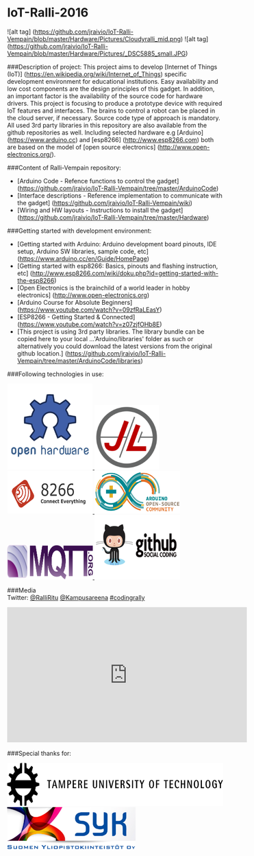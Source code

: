 # IoT-Ralli-2016
![alt tag] (https://github.com/jraivio/IoT-Ralli-Vempain/blob/master/Hardware/Pictures/Cloudyralli_mid.png) ![alt tag] (https://github.com/jraivio/IoT-Ralli-Vempain/blob/master/Hardware/Pictures/_DSC5885_small.JPG)

###Description of project:
This project aims to develop [Internet of Things (IoT)] (https://en.wikipedia.org/wiki/Internet_of_Things) specific development environment for educational institutions. Easy availability and low cost components are the design principles of this gadget. In addition, an important factor is the availability of the source code for hardware drivers. This project is focusing to produce a prototype device with required IoT features and interfaces. The brains to control a robot can be placed in the cloud server, if necessary.
Source code type of approach is mandatory. All used 3rd party libraries in this repository are also available from the github repositories as well. Including selected hardware e.g [Arduino] (https://www.arduino.cc) and [esp8266] (http://www.esp8266.com) both are based on the model of [open source electronics] (http://www.open-electronics.org/).  

###Content of Ralli-Vempain repository:     
- [Arduino Code - Refence functions to control the gadget] (https://github.com/jraivio/IoT-Ralli-Vempain/tree/master/ArduinoCode)    
- [Interface descriptions - Reference implementation to communicate with the gadget] (https://github.com/jraivio/IoT-Ralli-Vempain/wiki)  
- [Wiring and HW layouts - Instructions to install the gadget] (https://github.com/jraivio/IoT-Ralli-Vempain/tree/master/Hardware)  

###Getting started with development environment:        
- [Getting started with Arduino: Arduino development board pinouts, IDE setup, Arduino SW libraries, sample code, etc] (https://www.arduino.cc/en/Guide/HomePage)   
- [Getting started with esp8266: Basics, pinouts and flashing instruction, etc] (http://www.esp8266.com/wiki/doku.php?id=getting-started-with-the-esp8266)    
- [Open Electronics is the brainchild of a world leader in hobby electronics] (http://www.open-electronics.org)   
- [Arduino Course for Absolute Beginners] (https://www.youtube.com/watch?v=09zfRaLEasY)    
- [ESP8266 - Getting Started & Connected] (https://www.youtube.com/watch?v=z07zjfOHb8E)    
- [This project is using 3rd party libraries. The library bundle can be copied here to your local ...'Arduino/libraries' folder as such or alternatively you could download the latest versions from the original github location.] (https://github.com/jraivio/IoT-Ralli-Vempain/tree/master/ArduinoCode/libraries)     

###Following technologies in use:

<a> <a href="http://www.open-electronics.org"><img src="https://github.com/TampereTC/IOT-Ralli-2016/blob/master/Hardware/Pictures/ohw-logo.png" height="200" width="200"> </a>
<a> <a href="http://jeelabs.org"><img src="https://github.com/TampereTC/IOT-Ralli-2016/blob/master/Hardware/Pictures/JeeLabs.png" alt="esp-link by JeeLabs" height="150" width="150"> </a>
<a> <a href="http://www.esp8266.com"><img src="https://github.com/TampereTC/IOT-Ralli-2016/blob/master/Hardware/Pictures/esp8266.png" alt="ESP8266" height="100" width="200"> </a> 
<a> <a href="https://www.arduino.cc/"><img src="https://github.com/TampereTC/IOT-Ralli-2016/blob/master/Hardware/Pictures/ArduinoCommunityLogo.png" height="100" width="200"> </a>
<a> <a href="http://mqtt.org"><img src="https://github.com/TampereTC/IOT-Ralli-2016/blob/master/Hardware/Pictures/mqttorg.png" height="80" width="200"> </a>
<a> <a href="https://github.com/"><img src="https://github.com/TampereTC/IOT-Ralli-2016/blob/master/Hardware/Pictures/github.png" height="150" width="200"> </a>

###Media    
Twitter: [@RalliRitu](https://twitter.com/RalliRitu) [@Kampusareena](https://twitter.com/Kampusareena) [#codingrally](https://twitter.com/hashtag/CodingRally?src=hash)    

<iframe width="560" height="315" src="https://www.youtube.com/embed/rwYMwL_D-qA" frameborder="0" allowfullscreen></iframe>

###Special thanks for:

<a> <a href="http://www.tut.fi/fi/etusivu"><img src="https://github.com/TampereTC/IOT-Ralli-2016/blob/master/Hardware/Pictures/Tampere_University_of_Technology_logo.png" height="100" width="600"> </a> 
<a> <a href="http://www.kampusareena.fi/tampere">
<img src="https://github.com/TampereTC/IOT-Ralli-2016/blob/master/Hardware/Pictures/syk_logo_suomi_jpg.jpg" height="100" width="300"> </a>


 
